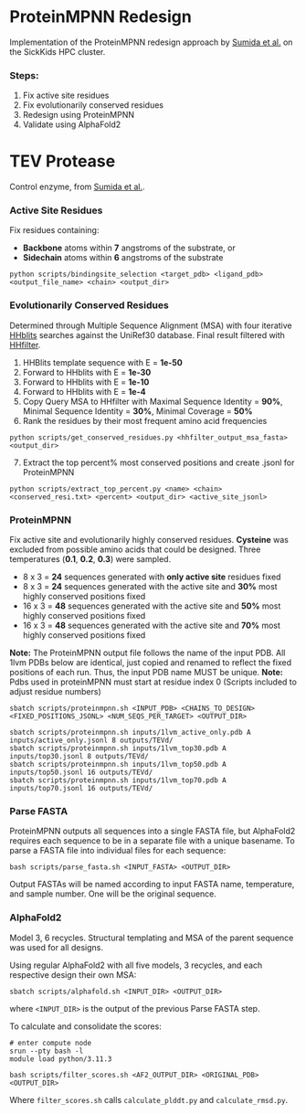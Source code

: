 # ProteinMPNN Redesign
Implementation of the ProteinMPNN redesign approach by [Sumida et al.](https://pubs.acs.org/doi/10.1021/jacs.3c10941) on the SickKids HPC cluster.

### Steps:
1. Fix active site residues
2. Fix evolutionarily conserved residues
3. Redesign using ProteinMPNN
4. Validate using AlphaFold2

# TEV Protease
Control enzyme, from [Sumida et al.](https://pubs.acs.org/doi/10.1021/jacs.3c10941).

### Active Site Residues
Fix residues containing:
* **Backbone** atoms within **7** angstroms of the substrate, or
* **Sidechain** atoms within **6** angstroms of the substrate
```
python scripts/bindingsite_selection <target_pdb> <ligand_pdb> <output_file_name> <chain> <output_dir>
```

### Evolutionarily Conserved Residues
Determined through Multiple Sequence Alignment (MSA) with four iterative [HHblits](https://toolkit.tuebingen.mpg.de/tools/hhblits) searches against the UniRef30 database. Final result filtered with [HHfilter](https://toolkit.tuebingen.mpg.de/tools/hhfilter).
1. HHBlits template sequence with E = **1e-50**
2. Forward to HHblits with E = **1e-30**
3. Forward to HHblits with E = **1e-10**
4. Forward to HHblits with E = **1e-4**
5. Copy Query MSA to HHfilter with Maximal Sequence Identity = **90%**, Minimal Sequence Identity = **30%**, Minimal Coverage = **50%**
6. Rank the residues by their most frequent amino acid frequencies
```
python scripts/get_conserved_residues.py <hhfilter_output_msa_fasta> <output_dir>
```

7. Extract the top percent% most conserved positions and create .jsonl for ProteinMPNN
```
python scripts/extract_top_percent.py <name> <chain> <conserved_resi.txt> <percent> <output_dir> <active_site_jsonl>
```

### ProteinMPNN

Fix active site and evolutionarily highly conserved residues. **Cysteine** was excluded from possible amino acids that could be designed. Three temperatures (**0.1**, **0.2**, **0.3**) were sampled.

* 8 x 3 = **24** sequences generated with **only active site** residues fixed
* 8 x 3 = **24** sequences generated with the active site and **30%** most highly conserved positions fixed
* 16 x 3 = **48** sequences generated with the active site and **50%** most highly conserved positions fixed
* 16 x 3 = **48** sequences generated with the active site and **70%** most highly conserved positions fixed

**Note:** The ProteinMPNN output file follows the name of the input PDB. All 1lvm PDBs below are identical, just copied and renamed to reflect the fixed positions of each run. Thus, the input PDB name MUST be unique.
**Note:** Pdbs used in proteinMPNN must start at residue index 0 (Scripts included to adjust residue numbers)
```
sbatch scripts/proteinmpnn.sh <INPUT_PDB> <CHAINS_TO_DESIGN> <FIXED_POSITIONS_JSONL> <NUM_SEQS_PER_TARGET> <OUTPUT_DIR>

sbatch scripts/proteinmpnn.sh inputs/1lvm_active_only.pdb A inputs/active_only.jsonl 8 outputs/TEVd/
sbatch scripts/proteinmpnn.sh inputs/1lvm_top30.pdb A inputs/top30.jsonl 8 outputs/TEVd/
sbatch scripts/proteinmpnn.sh inputs/1lvm_top50.pdb A inputs/top50.jsonl 16 outputs/TEVd/
sbatch scripts/proteinmpnn.sh inputs/1lvm_top70.pdb A inputs/top70.jsonl 16 outputs/TEVd/
```

### Parse FASTA

ProteinMPNN outputs all sequences into a single FASTA file, but AlphaFold2 requires each sequence to be in a separate file with a unique basename. To parse a FASTA file into individual files for each sequence:

```
bash scripts/parse_fasta.sh <INPUT_FASTA> <OUTPUT_DIR>
```

Output FASTAs will be named according to input FASTA name, temperature, and sample number. One will be the original sequence.

### AlphaFold2

Model 3, 6 recycles. Structural templating and MSA of the parent sequence was used for all designs.

Using regular AlphaFold2 with all five models, 3 recycles, and each respective design their own MSA:
```
sbatch scripts/alphafold.sh <INPUT_DIR> <OUTPUT_DIR>
```
where `<INPUT_DIR>` is the output of the previous Parse FASTA step.

To calculate and consolidate the scores:
```
# enter compute node
srun --pty bash -l
module load python/3.11.3

bash scripts/filter_scores.sh <AF2_OUTPUT_DIR> <ORIGINAL_PDB> <OUTPUT_DIR>
```
Where `filter_scores.sh` calls `calculate_plddt.py` and `calculate_rmsd.py`.
